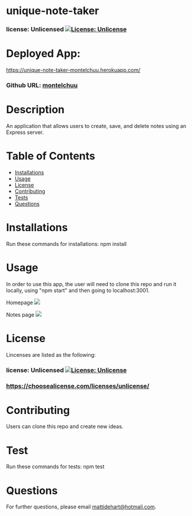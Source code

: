 
  # unique-note-taker
  ### license: Unlicensed [![License: Unlicense](https://img.shields.io/badge/license-Unlicense-blue.svg)](http://unlicense.org/)

  # Deployed App:
  https://unique-note-taker-montelchuu.herokuapp.com/
  
  ### Github URL: [montelchuu](https://github.com/montelchuu/)

  # Description
  An application that allows users to create, save, and delete notes using an Express server.

  # Table of Contents
  * [Installations](#installations)
  * [Usage](#usage)
  * [License](#license)
  * [Contributing](#contributing)
  * [Tests](#tests)
  * [Questions](#questions)

  # Installations
  Run these commands for installations: npm install

  # Usage
  In order to use this app, the user will need to clone this repo and run it locally, using "npm start" and then going to localhost:3001.
  
 Homepage 
 ![](public/assets/images/note-taker-index.jpg)
 
 Notes page
 ![](public/assets/images/note-taker-notes.jpg)

  # License
  Lincenses are listed as the following:
  ### license: Unlicensed [![License: Unlicense](https://img.shields.io/badge/license-Unlicense-blue.svg)](http://unlicense.org/)
  ### https://choosealicense.com/licenses/unlicense/

  # Contributing
  Users can clone this repo and create new ideas.

  # Test
  Run these commands for tests:
  npm test

  # Questions
  For further questions, please email mattidehart@hotmail.com.
